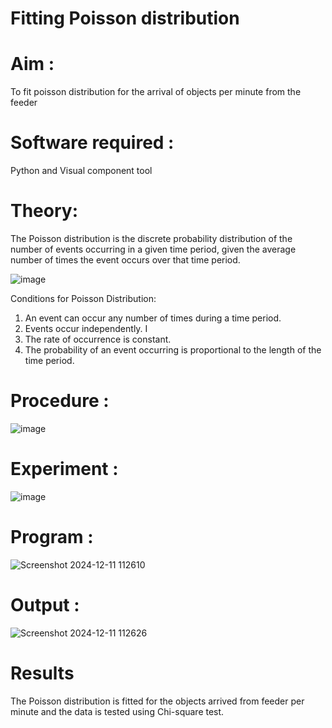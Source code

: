 # Fitting Poisson  distribution
# Aim : 

To fit poisson distribution for the arrival of objects per minute from the feeder

# Software required :  

Python and Visual component tool

# Theory:

The Poisson distribution is the discrete probability distribution of the number of events occurring in a given time period, given the average number of times the event occurs over that time period.

![image](https://user-images.githubusercontent.com/104613195/166248326-fd042076-8b0b-40c4-8b11-1d8e8fcb74db.png)

 Conditions for Poisson Distribution:

1. An event can occur any number of times during a time period.
2. Events occur independently. I
3. The rate of occurrence is constant.
4. The probability of an event occurring is proportional to the length of the time period. 
 
# Procedure :

![image](https://user-images.githubusercontent.com/104613195/166251988-d0c53205-6080-4f7b-ae4c-398178586637.png)

# Experiment :

![image](https://user-images.githubusercontent.com/103921593/230282876-f4a5afbf-cac1-4648-a1b0-c78840638a8e.png)

# Program : 
![Screenshot 2024-12-11 112610](https://github.com/user-attachments/assets/688c3e3d-4ade-49f0-9403-750174a9a2ff)

# Output : 
![Screenshot 2024-12-11 112626](https://github.com/user-attachments/assets/aac4706e-4855-4694-bdae-c27a349d41d8)



# Results

The Poisson distribution is fitted for the objects arrived from feeder per minute and the data is tested using Chi-square test. 
 
